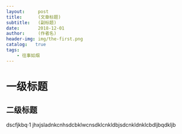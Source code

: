 ```yaml
---
layout:     post
title:      (文章标题)
subtitle:   (副标题)
date:       2018-12-01
author:     (作者名)
header-img: img/the-first.png
catalog:   true
tags:
    - 往事如烟
---
```

# 一级标题
## 二级标题
dscfjkbq·1
jhxjsladnkcnhsdcbklwcnsdklcnkldbjsdcnkldnklcbdljbqdkljb
